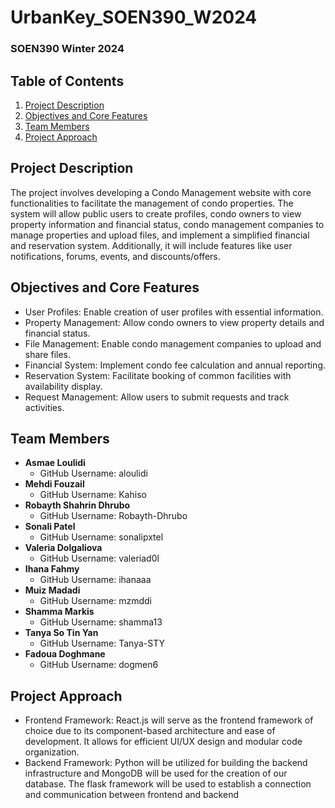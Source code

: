 # UrbanKey_SOEN390_W2024
### SOEN390 Winter 2024

## Table of Contents
1. [Project Description](#project-description)
2. [Objectives and Core Features](#objectives-and-core-features)
3. [Team Members](#team-members)
4. [Project Approach](#project-approach)

## Project Description
The project involves developing a Condo Management website with core functionalities to facilitate the management of condo properties. The system will allow public users to create profiles, condo owners to view property information and financial status, condo management companies to manage properties and upload files, and implement a simplified financial and reservation system. Additionally, it will include features like user notifications, forums, events, and discounts/offers.

## Objectives and Core Features
* User Profiles: Enable creation of user profiles with essential information.
* Property Management: Allow condo owners to view property details and financial status.
* File Management: Enable condo management companies to upload and share files.
* Financial System: Implement condo fee calculation and annual reporting.
* Reservation System: Facilitate booking of common facilities with availability display.
* Request Management: Allow users to submit requests and track activities.

## Team Members
* **Asmae Loulidi**
  * GitHub Username: aloulidi
* **Mehdi Fouzail**
  * GitHub Username: Kahiso
* **Robayth Shahrin Dhrubo**
  * GitHub Username: Robayth-Dhrubo
* **Sonali Patel**
  * GitHub Username: sonalipxtel
* **Valeria Dolgaliova**
  * GitHub Username: valeriad0l
* **Ihana Fahmy**
  * GitHub Username: ihanaaa
* **Muiz Madadi**
  * GitHub Username: mzmddi
* **Shamma Markis**
  * GitHub Username: shamma13
* **Tanya So Tin Yan**
  * GitHub Username: Tanya-STY
* **Fadoua Doghmane**
  * GitHub Username: dogmen6

## Project Approach
* Frontend Framework: React.js will serve as the frontend framework of choice due to its component-based architecture and ease of development. It allows for efficient UI/UX design and modular code organization. 
* Backend Framework: Python will be utilized for building the backend infrastructure and MongoDB will be used for the creation of our database. The flask framework will be used to establish a connection and communication between frontend and backend
